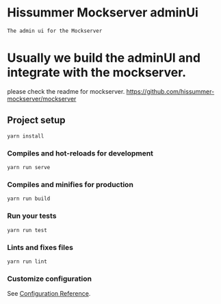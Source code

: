 # Hissummer Mockserver adminUi
```
The admin ui for the Mockserver
```

# Usually we build the adminUI and integrate with the mockserver.
please check the readme for mockserver. https://github.com/hissummer-mockserver/mockserver

## Project setup
```
yarn install
```

### Compiles and hot-reloads for development
```
yarn run serve
```

### Compiles and minifies for production
```
yarn run build
```

### Run your tests
```
yarn run test
```

### Lints and fixes files
```
yarn run lint
```

### Customize configuration
See [Configuration Reference](https://cli.vuejs.org/config/).
